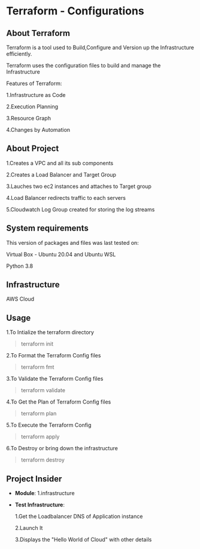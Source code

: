 # **Terraform - Configurations**

## **About Terraform**

Terraform is a tool used to Build,Configure and Version up the Infrastructure efficiently.

Terraform uses the configuration files to build and manage the Infrastructure

Features of Terraform:

1.Infrastructure as Code

2.Execution Planning

3.Resource Graph

4.Changes by Automation

## **About Project**

1.Creates a VPC and all its sub components

2.Creates a Load Balancer and Target Group

3.Lauches two ec2 instances and attaches to Target group

4.Load Balancer redirects traffic to each servers

5.Cloudwatch Log Group created for storing the log streams

## **System requirements**

This version of packages and files was last tested on:

Virtual Box - Ubuntu 20.04 and Ubuntu WSL

Python 3.8

## **Infrastructure**

AWS Cloud

## **Usage**

1.To Intialize the terraform directory

> terraform init

2.To Format the Terraform Config files

> terraform fmt

3.To Validate the Terraform Config files

> terraform validate

4.To Get the Plan of Terraform Config files

> terraform plan

5.To Execute the Terraform Config

> terraform apply

6.To Destroy or bring down the infrastructure

> terraform destroy

## **Project Insider**

- **Module**: 1.infrastructure

- **Test Infrastructure**:

    1.Get the Loadbalancer DNS of Application instance

    2.Launch It

    3.Displays the "Hello World of Cloud" with other details
